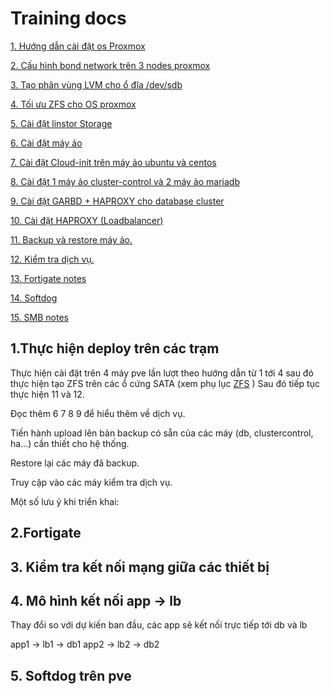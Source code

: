 # Training docs
[1. Hướng dẫn cài đặt os Proxmox](https://git.linex.vn/LiNEX/vvg-bot/src/branch/master/guide/1.Os-proxmox-install.md)

[2. Cấu hình bond network trên 3 nodes proxmox](https://git.linex.vn/LiNEX/vvg-bot/src/branch/master/guide/2.%08Network-bonding.md)

[3. Tạo phân vùng LVM cho ổ đĩa /dev/sdb](https://git.linex.vn/LiNEX/vvg-bot/src/branch/master/guide/3.LVM-for-SSD-disk.md)

[4. Tối ưu ZFS cho OS proxmox](https://git.linex.vn/LiNEX/vvg-bot/src/branch/master/guide/4.tuning-zfs.md)

[5. Cài đặt linstor Storage ](https://git.linex.vn/LiNEX/vvg-bot/src/branch/master/guide/5.Linstor%20Storage.md)

[6. Cài đặt máy ảo](https://git.linex.vn/LiNEX/vvg-bot/src/branch/master/guide/5.Create-Vms.md)

[7. Cài đặt Cloud-init trên máy ảo ubuntu và centos](https://git.linex.vn/LiNEX/vvg-bot/src/branch/master/guide/7.Cloud-init.md)

[8. Cài đặt 1 máy ảo cluster-control và 2 máy ảo mariadb](https://git.linex.vn/LiNEX/vvg-bot/src/branch/master/guide/8.clustercontrol-mariadb.md)

[9. Cài đặt GARBD + HAPROXY cho database cluster](https://git.linex.vn/LiNEX/vvg-bot/src/branch/master/guide/9.garbd-haproxy.md)


[10. Cài đặt HAPROXY (Loadbalancer)](https://git.linex.vn/LiNEX/vvg-bot/src/branch/master/guide/10.%20Haproxy_LB_notes.md)


[11. Backup và restore máy ảo.](https://git.linex.vn/LiNEX/vvg-bot/src/branch/master/guide/11.%20Backup%20v%C3%A0%20restore%20template.md)

[12. Kiểm tra dịch vụ.](https://git.linex.vn/LiNEX/vvg-bot/src/branch/master/guide/12.%20Ki%E1%BB%83m%20tra%20d%E1%BB%8Bch%20v%E1%BB%A5.md)

[13. Fortigate notes](https://git.linex.vn/LiNEX/vvg-bot/src/branch/master/guide/13.%20Fortigate%20Notes.md)

[14. Softdog](https://git.linex.vn/LiNEX/vvg-bot/src/branch/master/guide/14.%20Softdog.md)


[15. SMB notes](https://git.linex.vn/LiNEX/vvg-bot/src/branch/master/guide/15.%20Smb%20Notes.md)

## 1.Thực hiện deploy trên các trạm

Thực hiện cài đặt trên 4 máy pve lần lượt theo hướng dẫn từ 1 tới 4 sau đó thực hiện tạo ZFS trên các ổ cứng SATA (xem phụ lục [ZFS](https://git.linex.vn/LiNEX/vvg-bot/src/branch/master/guide/Ph%e1%bb%a5%20L%e1%bb%a5c%20ZFS%20Create%20pool.md) ) Sau đó tiếp tục thực hiện 11 và 12.

Đọc thêm 6 7 8 9 để hiểu thêm về dịch vụ.

Tiến hành upload lên bản backup có sẵn của các máy (db, clustercontrol, ha...) cần thiết cho hệ thống.

Restore lại các máy đã backup.

Truy cập vào các máy kiểm tra dịch vụ.

Một số lưu ý khi triển khai:

## 2.Fortigate

## 3. Kiểm tra kết nối mạng giữa các thiết bị

## 4. Mô hình kết nối app -> lb

Thay đổi so với dự kiến ban đầu, các app sẽ kết nối trực tiếp tới db và lb

app1 -> lb1 -> db1
app2 -> lb2 -> db2


## 5. Softdog trên pve
